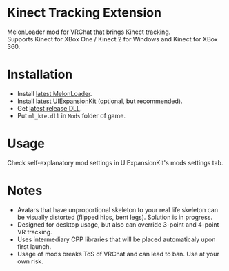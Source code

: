 # Kinect Tracking Extension

MelonLoader mod for VRChat that brings Kinect tracking.  
Supports Kinect for XBox One / Kinect 2 for Windows and Kinect for XBox 360.

# Installation
* Install [latest MelonLoader](https://github.com/LavaGang/MelonLoader).
* Install [latest UIExpansionKit](https://github.com/knah/VRCMods) (optional, but recommended).
* Get [latest release DLL](../../../releases/latest).
* Put `ml_kte.dll` in `Mods` folder of game.

# Usage
Check self-explanatory mod settings in UIExpansionKit's mods settings tab.

# Notes
* Avatars that have unproportional skeleton to your real life skeleton can be visually distorted (flipped hips, bent legs). Solution is in progress. 
* Designed for desktop usage, but also can override 3-point and 4-point VR tracking.
* Uses intermediary CPP libraries that will be placed automaticaly upon first launch.
* Usage of mods breaks ToS of VRChat and can lead to ban. Use at your own risk.

